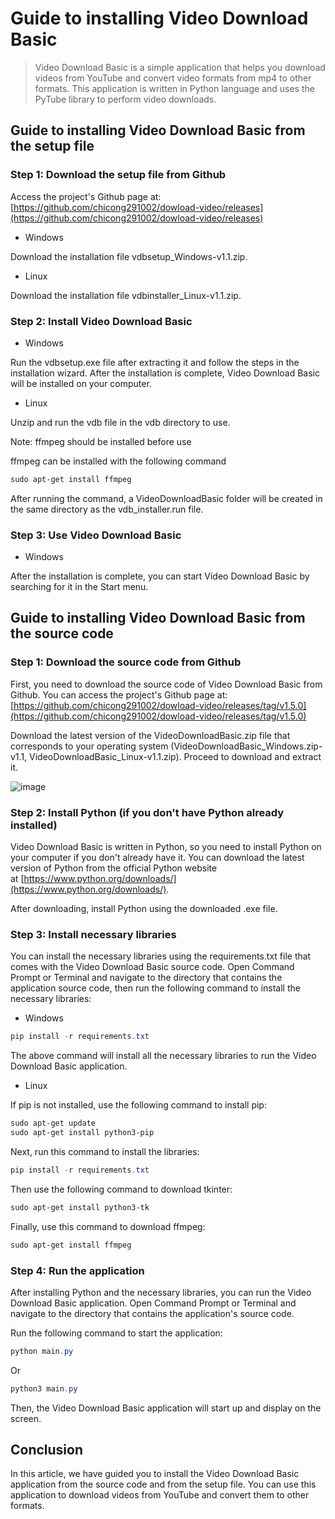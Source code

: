 # **Guide to installing Video Download Basic**

> Video Download Basic is a simple application that helps you download videos from YouTube and convert video formats from mp4 to other formats. This application is written in Python language and uses the PyTube library to perform video downloads.
> 

## **Guide to installing Video Download Basic from the setup file**

### Step 1: Download the setup file from Github

Access the project's Github page at: [https://github.com/chicong291002/dowload-video/releases](https://github.com/chicong291002/dowload-video/releases)

- Windows

Download the installation file vdbsetup_Windows-v1.1.zip.

- Linux

Download the installation file vdbinstaller_Linux-v1.1.zip.


### **Step 2: Install Video Download Basic**

- Windows

Run the vdbsetup.exe file after extracting it and follow the steps in the installation wizard. After the installation is complete, Video Download Basic will be installed on your computer.

- Linux

Unzip and run the vdb file in the vdb directory to use.

Note: ffmpeg should be installed before use

ffmpeg can be installed with the following command

```powershell
sudo apt-get install ffmpeg
```

After running the command, a VideoDownloadBasic folder will be created in the same directory as the vdb_installer.run file.

### **Step 3: Use Video Download Basic**

- Windows

After the installation is complete, you can start Video Download Basic by searching for it in the Start menu.

## **Guide to installing Video Download Basic from the source code**

### **Step 1: Download the source code from Github**

First, you need to download the source code of Video Download Basic from Github. You can access the project's Github page at: [https://github.com/chicong291002/dowload-video/releases/tag/v1.5.0](https://github.com/chicong291002/dowload-video/releases/tag/v1.5.0)

Download the latest version of the VideoDownloadBasic.zip file that corresponds to your operating system (VideoDownloadBasic_Windows.zip-v1.1, VideoDownloadBasic_Linux-v1.1.zip). Proceed to download and extract it.

![image](https://user-images.githubusercontent.com/88141204/236811619-b3742151-06f3-40d4-9554-656a4eb95d93.png)

### **Step 2: Install Python (if you don't have Python already installed)**

Video Download Basic is written in Python, so you need to install Python on your computer if you don't already have it. You can download the latest version of Python from the official Python website at [https://www.python.org/downloads/](https://www.python.org/downloads/).

After downloading, install Python using the downloaded .exe file.

### **Step 3: Install necessary libraries**

You can install the necessary libraries using the requirements.txt file that comes with the Video Download Basic source code. Open Command Prompt or Terminal and navigate to the directory that contains the application source code, then run the following command to install the necessary libraries:

- Windows

```powershell
pip install -r requirements.txt
```

The above command will install all the necessary libraries to run the Video Download Basic application.

- Linux

If pip is not installed, use the following command to install pip:

```powershell
sudo apt-get update
sudo apt-get install python3-pip
```

Next, run this command to install the libraries:

```powershell
pip install -r requirements.txt
```

Then use the following command to download tkinter:

```powershell
sudo apt-get install python3-tk
```

Finally, use this command to download ffmpeg:

```powershell
sudo apt-get install ffmpeg
```

### **Step 4: Run the application**

After installing Python and the necessary libraries, you can run the Video Download Basic application. Open Command Prompt or Terminal and navigate to the directory that contains the application's source code.

Run the following command to start the application:

```powershell
python main.py
```

Or

```powershell
python3 main.py
```

Then, the Video Download Basic application will start up and display on the screen.

## **Conclusion**

In this article, we have guided you to install the Video Download Basic application from the source code and from the setup file. You can use this application to download videos from YouTube and convert them to other formats.
